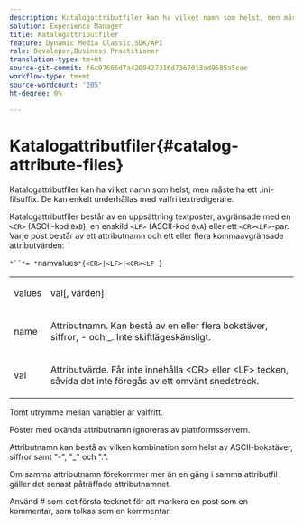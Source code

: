 ```yaml
---
description: Katalogattributfiler kan ha vilket namn som helst, men måste ha ett .ini-filsuffix. De kan enkelt underhållas med valfri textredigerare.
solution: Experience Manager
title: Katalogattributfiler
feature: Dynamic Media Classic,SDK/API
role: Developer,Business Practitioner
translation-type: tm+mt
source-git-commit: f6c97606d7a4209427316d7367013ad9585a5cae
workflow-type: tm+mt
source-wordcount: '205'
ht-degree: 0%

---
```



# Katalogattributfiler{#catalog-attribute-files}

Katalogattributfiler kan ha vilket namn som helst, men måste ha ett .ini-filsuffix. De kan enkelt underhållas med valfri textredigerare.

Katalogattributfiler består av en uppsättning textposter, avgränsade med en `<CR>` (ASCII-kod `0xD`), en enskild `<LF>` (ASCII-kod `0xA`) eller ett `<CR><LF>`-par. Varje post består av ett attributnamn och ett eller flera kommaavgränsade attributvärden:

`*``*= *`namvalues`*{<CR>|<LF>|<CR><LF }`

<table id="simpletable_0F879121670046AE9414298725961303"> 
 <tr class="strow"> 
  <td class="stentry"> <p><span class="varname"> values</span> </p> </td> 
  <td class="stentry"> <p><span class="codeph"> <span class="varname"> val</span>[,<span class="varname"> värden</span>]</span> </p> </td> 
 </tr> 
 <tr class="strow"> 
  <td class="stentry"> <p><span class="varname"> name</span> </p> </td> 
  <td class="stentry"> <p>Attributnamn. Kan bestå av en eller flera bokstäver, siffror, - och _. Inte skiftlägeskänsligt. </p></td> 
 </tr> 
 <tr class="strow"> 
  <td class="stentry"> <p><span class="varname"> val</span> </p></td> 
  <td class="stentry"> <p>Attributvärde. Får inte innehålla <span class="codeph"> &lt;CR&gt;</span> eller <span class="codeph"> &lt;LF&gt;</span> tecken, såvida det inte föregås av ett omvänt snedstreck. </p></td> 
 </tr> 
</table>

Tomt utrymme mellan variabler är valfritt.

Poster med okända attributnamn ignoreras av plattformsservern.

Attributnamn kan bestå av vilken kombination som helst av ASCII-bokstäver, siffror samt &quot;-&quot;, &quot;_&quot; och &quot;.&quot;.

Om samma attributnamn förekommer mer än en gång i samma attributfil gäller det senast påträffade attributnamnet.

Använd # som det första tecknet för att markera en post som en kommentar, som tolkas som en kommentar.
